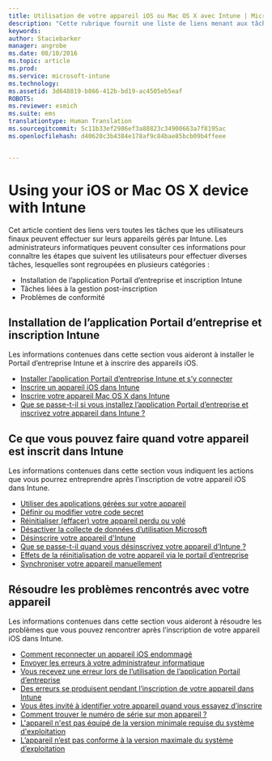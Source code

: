 ```yaml
---
title: Utilisation de votre appareil iOS ou Mac OS X avec Intune | Microsoft Intune
description: "Cette rubrique fournit une liste de liens menant aux tâches que vous pouvez effectuer sur votre appareil mobile Mac OS X ou iOS lorsque l’appareil est inscrit dans Intune"
keywords: 
author: Staciebarker
manager: angrobe
ms.date: 08/10/2016
ms.topic: article
ms.prod: 
ms.service: microsoft-intune
ms.technology: 
ms.assetid: 3d648819-b866-412b-bd19-ac4505eb5eaf
ROBOTS: 
ms.reviewer: esmich
ms.suite: ems
translationtype: Human Translation
ms.sourcegitcommit: 5c11b33ef2986ef3a88823c34900663a7f8195ac
ms.openlocfilehash: d40620c3b4384e178af9c84bae85bcb09b4ffeee


---
```


# Using your iOS or Mac OS X device with Intune

Cet article contient des liens vers toutes les tâches que les utilisateurs finaux peuvent effectuer sur leurs appareils gérés par Intune. Les administrateurs informatiques peuvent consulter ces informations pour connaître les étapes que suivent les utilisateurs pour effectuer diverses tâches, lesquelles sont regroupées en plusieurs catégories : 
- Installation de l’application Portail d’entreprise et inscription Intune 
- Tâches liées à la gestion post-inscription
- Problèmes de conformité

## Installation de l’application Portail d’entreprise et inscription Intune

Les informations contenues dans cette section vous aideront à installer le Portail d’entreprise Intune et à inscrire des appareils iOS.

- [Installer l’application Portail d’entreprise Intune et s’y connecter](install-and-sign-in-to-the-intune-company-portal-app-ios.md)
- [Inscrire un appareil iOS dans Intune](enroll-your-device-in-intune-ios.md)
- [Inscrire votre appareil Mac OS X dans Intune](enroll-your-device-in-intune-mac-os-x.md)
- [Que se passe-t-il si vous installez l’application Portail d’entreprise et inscrivez votre appareil dans Intune ?](what-happens-if-you-install-the-Company-Portal-app-and-enroll-your-device-in-intune-ios.md)

## Ce que vous pouvez faire quand votre appareil est inscrit dans Intune

Les informations contenues dans cette section vous indiquent les actions que vous pourrez entreprendre après l’inscription de votre appareil iOS dans Intune.

- [Utiliser des applications gérées sur votre appareil](use-managed-apps-on-your-device-ios.md)
- [Définir ou modifier votre code secret](set-or-change-your-passcode-ios.md)
- [Réinitialiser (effacer) votre appareil perdu ou volé](reset-erase-your-lost-or-stolen-device-ios.md)
- [Désactiver la collecte de données d’utilisation Microsoft](turn-off-microsoft-usage-data-collection-ios.md)
- [Désinscrire votre appareil d'Intune](unenroll-your-device-from-intune-ios.md)
- [Que se passe-t-il quand vous désinscrivez votre appareil d’Intune ?](what-happens-if-you-unenroll-your-device-from-intune-ios.md)
- [Effets de la réinitialisation de votre appareil via le portail d’entreprise](what-happens-if-you-reset-your-device-using-the-company-portal-ios.md)
- [Synchroniser votre appareil manuellement](sync-your-device-manually-ios.md)

## Résoudre les problèmes rencontrés avec votre appareil

Les informations contenues dans cette section vous aideront à résoudre les problèmes que vous pouvez rencontrer après l’inscription de votre appareil iOS dans Intune.

- [Comment reconnecter un appareil iOS endommagé](how-to-reconnect-a-compromised-ios-device.md)
- [Envoyer les erreurs à votre administrateur informatique](send-errors-to-your-it-admin-ios.md)
- [Vous recevez une erreur lors de l’utilisation de l’application Portail d’entreprise](you-get-an-error-while-using-the-company-portal-app-ios.md)
- [Des erreurs se produisent pendant l’inscription de votre appareil dans Intune](you-see-errors-while-trying-to-enroll-your-device-in-intune-ios.md)
- [Vous êtes invité à identifier votre appareil quand vous essayez d’inscrire](you-are-asked-to-identify-your-device-when-trying-to-enroll-ios.md)
- [Comment trouver le numéro de série sur mon appareil ?](how-do-i-find-the-serial-number-on-my-device-ios.md)
- [L'appareil n'est pas équipé de la version minimale requise du système d'exploitation](device-doesnt-have-the-required-minimum-operating-system-version-ios.md)
- [L’appareil n’est pas conforme à la version maximale du système d’exploitation](device-doesnt-comply-with-the-maximum-operating-system-version-ios.md)



<!--HONumber=Aug16_HO2-->


